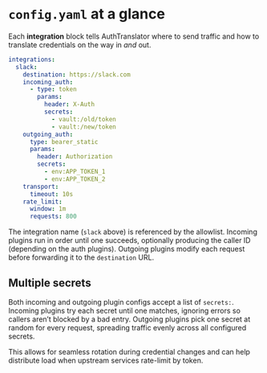 # `config.yaml` at a glance

Each **integration** block tells AuthTranslator where to send traffic and how to translate credentials on the way in _and_ out.

```yaml
integrations:
  slack:
    destination: https://slack.com
    incoming_auth:
      - type: token
        params:
          header: X-Auth
          secrets:
            - vault:/old/token
            - vault:/new/token
    outgoing_auth:
      type: bearer_static
      params:
        header: Authorization
        secrets:
          - env:APP_TOKEN_1
          - env:APP_TOKEN_2
    transport:
      timeout: 10s
    rate_limit:
      window: 1m
      requests: 800
```

The integration name (`slack` above) is referenced by the allowlist. Incoming plugins run in order until one succeeds, optionally producing the caller ID (depending on the auth plugins). Outgoing plugins modify each request before forwarding it to the `destination` URL.

## Multiple secrets

Both incoming and outgoing plugin configs accept a list of `secrets:`. Incoming plugins try each secret until one matches, ignoring errors so callers aren’t blocked by a bad entry. Outgoing plugins pick one secret at random for every request, spreading traffic evenly across all configured secrets.

This allows for seamless rotation during credential changes and can help distribute load when upstream services rate-limit by token.
